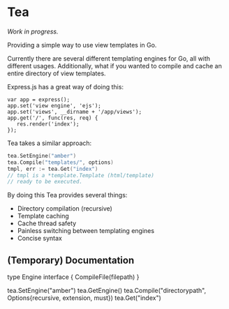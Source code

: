 # Tea
*Work in progress.*

Providing a simple way to use view templates in Go.

Currently there are several different templating engines for Go, all with different usages. Additionally, what if you wanted to compile and cache an entire directory of view templates.

Express.js has a great way of doing this:

```
var app = express();
app.set('view engine', 'ejs');
app.set('views', __dirname + '/app/views');
app.get('/', func(res, req) {
   res.render('index');
});
```

Tea takes a similar approach:
```go
tea.SetEngine("amber")
tea.Compile("templates/", options)
tmpl, err := tea.Get("index")
// tmpl is a *template.Template (html/template)
// ready to be executed.

```

By doing this Tea provides several things:
   - Directory compilation (recursive)
   - Template caching
   - Cache thread safety
   - Painless switching between templating engines
   - Concise syntax


## (Temporary) Documentation

type Engine interface {
   CompileFile(filepath)
}

tea.SetEngine("amber")
tea.GetEngine()
tea.Compile("directorypath", Options{recursive, extension, must})
tea.Get("index")
